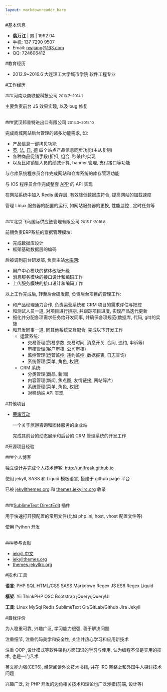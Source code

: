 ```yaml
---
layout: markdownreader_bare
---
```

#基本信息

- **裴万江** | 男 | 1992.04
- 手机: 137 7290 9507
- Email: pwjiang@163.com
- QQ: 724606412


#教育经历

- 2012.9~2016.6 大连理工大学城市学院 软件工程专业

#工作经历

###河南众商联盟科技公司 <small>2013.7~2014.1</small>

主要负责前台  JS 效果实现, 以及 bug 修复<br><br>

###武汉邦普特进出口有限公司 <small>2014.3~2015.10</small>

完成商城网站后台管理的诸多功能需求, 如:

- 产品信息一键拷贝功能
- [英][en], [法][fr], [日][jp], [德][de] 四个站点产品信息同步功能(主从复制)
- 各种商品促销手段(折扣, 组合, 秒杀)的实现
- 以及比如销售人员的绩效计算, banner 管理, 支付接口等功能

与仓库系统程序员合作完成网站和仓库系统的库存管理功能

与 IOS 程序员合作完成整套 [APP][app] 的 API 实现

在网站系统中加入 Redis 缓存层, 有效降低数据库符合, 提高网站的加载速度

管理  Linux 服务器的配置的运行, 如网站服务器的更换, 性能监控 , 定时任务等<br><br>

###北京飞马国际供应链管理有限公司 <small>2015.11-2016.8</small>

前期负责ERP系统的票据管理模块:

- 完成数据库设计
- 框架基础数据层的编码

后被调到前台研发部, 负责主站[大宗网][dazong]:

- 用户中心模块的整体改版升级
- 消息服务模块的接口设计和编码工作
- 上传服务模块的接口设计和编码工作

以上工作完成后, 转至后台研发部, 负责后台项目的管理工作:

- 和产品经理通力合作, 负责运营系统和 CRM 项目的需求评估与把控
- 和测试人员一道, 对项目进行排期, 并跟踪项目进度, 实现产品迭代更新
- 细化并分配各项需求任务给开发同事, 并确保各项规范(数据库, 代码, git)的实施
- 和开发同事一道, 同其他系统交互配合, 完成以下开发工作
    + 运营系统:
        * 交易管理(贸易参数, 交易时间, 消息开关, 合同, 违约, 申诉等)
        * 审核管理(客户审核, 公司审核)
        * 监控管理(运营监控, 违约监控, 数据报表, 日志查询)
        * 系统管理(菜单, 角色, 权限)
    + CRM 系统:
        * 分类管理(商品, 新闻)
        * 内容管理(新闻, 焦点图, 友情链接, 网站碎片)
        * 系统管理(菜单, 角色, 权限)
        * 对移动端 API 实现

#其他项目

- [荣耀互动][ryhudong]
    
    一个关于旅游咨询和团体服务的企业站

    完成其前台的动态展示和后台的 CRM 管理系统的开发工作

#开源项目经验

###个人博客 

独立设计并完成个人技术博客: http://unifreak.github.io

使用 jekyll, SASS 和 Liquid 模板语言, 搭建于 github page 平台

已被 [jekyllthemes.org][jekyllthemes] 和 [themes.jekyllrc.org][jekyllrc] 收录<br><br>

###[SublimeText DirectEdit][directEdit] 插件
   
用于快速打开预配置的常用文件(比如 php.ini, host, vhost 配置文件等)

使用 Python 开发<br><br>

###参与贡献

- [jekyll 中文][jekyllCn]
- [jekyllthemes.org][jekyllthemes]
- [themes.jekyllrc.org][jekyllrc]

#技术/工具

**语言**: PHP SQL HTML/CSS SASS Markdown Regex JS ES6 Regex Liquid

**框架**: Yii ThinkPHP OSC Bootstrap jQuery/jQueryUI 

**工具**: Linux MySql Redis  SublimeText Git/GitLab/Github Jira Jekyll

#自我评价

为人稳重可靠, 兴趣广泛, 学习能力很强, 善于解决问题

注重细节, 注重代码美学和安全性, 关注并热心学习和应用新技术

注重 OOP ,设计模式等软件架构方面知识的学习与使用, 认为编程不仅是实用的技术, 也是一门艺术

英文能力强(CET6), 经常阅读外文技术书籍, 并在 IRC 网络上和外国牛人探讨技术问题

兴趣广泛, 对 PHP 开发的边角相关技术和理论也广泛涉猎(前端, 设计等)



[en]: http://bornprettystore.com
[fr]: http://neejolie.fr
[jp]: http://harunouta.com
[de]: http://nurbesten.de
[dazong]: http://dazong.com
[directEdit]: https://packagecontrol.io/packages/DirectEdit
[ryhudong]: http://ryhudong.com
[app]: https://itunes.apple.com/us/app/born-pretty/id986675944?mt=8
[jekyllCn]: http://jekyllcn.com
[jekyllthemes]: http://jekyllthemes.org
[jekyllrc]: http://themes.jekyllrc.orgd
